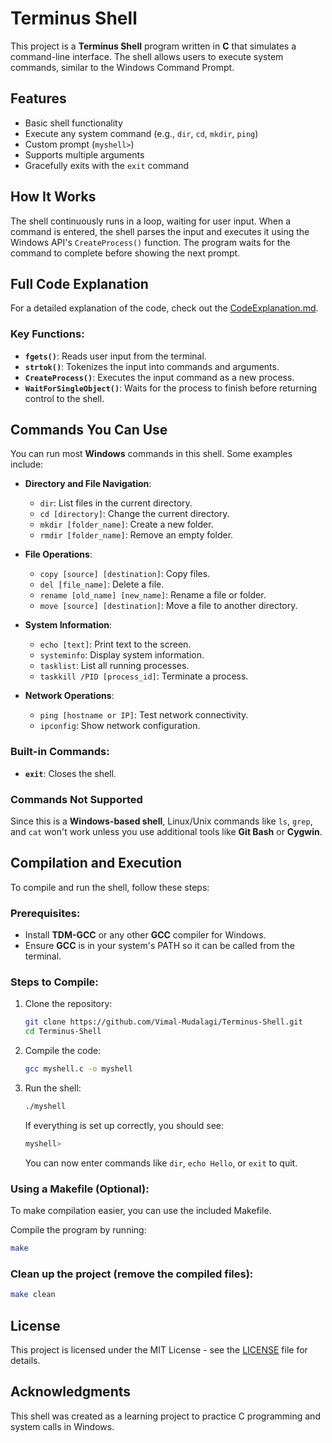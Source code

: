 # Terminus Shell

This project is a **Terminus Shell** program written in **C** that simulates a command-line interface. The shell allows users to execute system commands, similar to the Windows Command Prompt.

## Features

- Basic shell functionality
- Execute any system command (e.g., `dir`, `cd`, `mkdir`, `ping`)
- Custom prompt (`myshell>`)
- Supports multiple arguments
- Gracefully exits with the `exit` command

## How It Works

The shell continuously runs in a loop, waiting for user input. When a command is entered, the shell parses the input and executes it using the Windows API's `CreateProcess()` function. The program waits for the command to complete before showing the next prompt.

## Full Code Explanation

For a detailed explanation of the code, check out the [CodeExplanation.md](CodeExplanation.md).


### Key Functions:
- **`fgets()`**: Reads user input from the terminal.
- **`strtok()`**: Tokenizes the input into commands and arguments.
- **`CreateProcess()`**: Executes the input command as a new process.
- **`WaitForSingleObject()`**: Waits for the process to finish before returning control to the shell.

## Commands You Can Use

You can run most **Windows** commands in this shell. Some examples include:

- **Directory and File Navigation**:
  - `dir`: List files in the current directory.
  - `cd [directory]`: Change the current directory.
  - `mkdir [folder_name]`: Create a new folder.
  - `rmdir [folder_name]`: Remove an empty folder.

- **File Operations**:
  - `copy [source] [destination]`: Copy files.
  - `del [file_name]`: Delete a file.
  - `rename [old_name] [new_name]`: Rename a file or folder.
  - `move [source] [destination]`: Move a file to another directory.

- **System Information**:
  - `echo [text]`: Print text to the screen.
  - `systeminfo`: Display system information.
  - `tasklist`: List all running processes.
  - `taskkill /PID [process_id]`: Terminate a process.

- **Network Operations**:
  - `ping [hostname or IP]`: Test network connectivity.
  - `ipconfig`: Show network configuration.

### Built-in Commands:
- **`exit`**: Closes the shell.

### Commands Not Supported
Since this is a **Windows-based shell**, Linux/Unix commands like `ls`, `grep`, and `cat` won't work unless you use additional tools like **Git Bash** or **Cygwin**.

## Compilation and Execution

To compile and run the shell, follow these steps:

### Prerequisites:
- Install **TDM-GCC** or any other **GCC** compiler for Windows.
- Ensure **GCC** is in your system's PATH so it can be called from the terminal.

### Steps to Compile:

1. Clone the repository:
   ```bash
   git clone https://github.com/Vimal-Mudalagi/Terminus-Shell.git
   cd Terminus-Shell
   ```

2. Compile the code:
   ```bash
   gcc myshell.c -o myshell
   ```

3. Run the shell:
   ```bash
   ./myshell
   ```
   If everything is set up correctly, you should see:
   ```bash
   myshell>
   ```
   You can now enter commands like `dir`, `echo Hello`, or `exit` to quit.

### Using a Makefile (Optional):
To make compilation easier, you can use the included Makefile.

Compile the program by running:
```bash
make
```

### Clean up the project (remove the compiled files):
```bash
make clean
```

## License
This project is licensed under the MIT License - see the [LICENSE](LICENSE.txt) file for details.


## Acknowledgments
This shell was created as a learning project to practice C programming and system calls in Windows.

